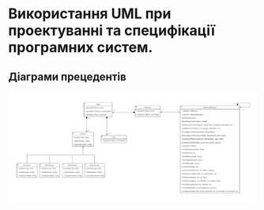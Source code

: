 # Використання UML при проектуванні та специфікації програмних систем.

## Діаграми прецедентів
![Діаграма прецедентів](https://github.com/zavtor/IT-lab/blob/main/png/stage1/1.png)
